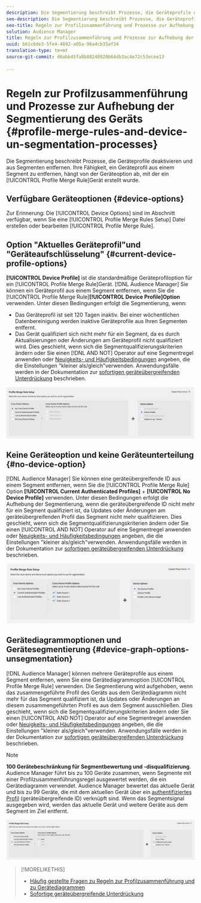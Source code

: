 ```yaml
---
description: Die Segmentierung beschreibt Prozesse, die Geräteprofile deaktivieren und aus Segmenten entfernen. Ihre Fähigkeit, ein Geräteprofil aus einem Segment zu entfernen, hängt von der Geräteoption ab, die zum Erstellen einer Regel zur Profilzusammenführung verwendet wird.
seo-description: Die Segmentierung beschreibt Prozesse, die Geräteprofile deaktivieren und aus Segmenten entfernen. Ihre Fähigkeit, ein Geräteprofil aus einem Segment zu entfernen, hängt von der Geräteoption ab, die zum Erstellen einer Regel zur Profilzusammenführung verwendet wird.
seo-title: Regeln zur Profilzusammenführung und Prozesse zur Aufhebung der Segmentierung des Geräts
solution: Audience Manager
title: Regeln zur Profilzusammenführung und Prozesse zur Aufhebung der Segmentierung des Geräts
uuid: b61c6de3-5fe4-4892-a05a-96a4cb35af34
translation-type: tm+mt
source-git-commit: d6abb45fa8b88248920b64db3ac4e72c53ecee13

---
```



# Regeln zur Profilzusammenführung und Prozesse zur Aufhebung der Segmentierung des Geräts {#profile-merge-rules-and-device-un-segmentation-processes}

Die Segmentierung beschreibt Prozesse, die Geräteprofile deaktivieren und aus Segmenten entfernen. Ihre Fähigkeit, ein Geräteprofil aus einem Segment zu entfernen, hängt von der Geräteoption ab, mit der ein [!UICONTROL Profile Merge Rule]Gerät erstellt wurde.

## Verfügbare Geräteoptionen {#device-options}

Zur Erinnerung: Die [!UICONTROL Device Options] sind im Abschnitt verfügbar, wenn Sie eine [!UICONTROL Profile Merge Rules Setup] Datei erstellen oder bearbeiten [!UICONTROL Profile Merge Rule].

## Option "Aktuelles Geräteprofil"und "Geräteaufschlüsselung" {#current-device-profile-options}

**[!UICONTROL Device Profile]** ist die standardmäßige Geräteprofiloption für ein [!UICONTROL Profile Merge Rule]Gerät. [!DNL Audience Manager] Sie können ein Geräteprofil aus einem Segment entfernen, wenn Sie die [!UICONTROL Profile Merge Rule]**[!UICONTROL Device Profile]Option** verwenden. Unter diesen Bedingungen erfolgt die Segmentierung, wenn:

* Das Geräteprofil ist seit 120 Tagen inaktiv. Bei einer wöchentlichen Datenbereinigung werden inaktive Geräteprofile aus Ihren Segmenten entfernt.
* Das Gerät qualifiziert sich nicht mehr für ein Segment, da es durch Aktualisierungen oder Änderungen am Geräteprofil nicht qualifiziert wird. Dies geschieht, wenn sich die Segmentqualifizierungskriterien ändern oder Sie einen [!DNL AND NOT] Operator auf eine Segmentregel anwenden oder [Neuigkeits- und Häufigkeitsbedingungen](../segments/recency-and-frequency.md) angeben, die die Einstellungen "kleiner als/gleich"verwenden. Anwendungsfälle werden in der Dokumentation zur [sofortigen geräteübergreifenden Unterdrückung](instant-cross-device-suppression.md) beschrieben.

![device-only](assets/device-only.png)

## Keine Geräteoption und keine Geräteunterteilung {#no-device-option}

[!DNL Audience Manager] Sie können eine geräteübergreifende ID aus einem Segment entfernen, wenn Sie die [!UICONTROL Profile Merge Rule] Option **[!UICONTROL Current Authenticated Profiles]** + **[!UICONTROL No Device Profile]** verwenden. Unter diesen Bedingungen erfolgt die Aufhebung der Segmentierung, wenn die geräteübergreifende ID nicht mehr für ein Segment qualifiziert ist, da Updates oder Änderungen am geräteübergreifenden Profil das Segment nicht mehr qualifizieren. Dies geschieht, wenn sich die Segmentqualifizierungskriterien ändern oder Sie einen [!UICONTROL AND NOT] Operator auf eine Segmentregel anwenden oder [Neuigkeits- und Häufigkeitsbedingungen](../segments/recency-and-frequency.md) angeben, die die Einstellungen "kleiner als/gleich"verwenden. Anwendungsfälle werden in der Dokumentation zur [sofortigen geräteübergreifenden Unterdrückung](instant-cross-device-suppression.md) beschrieben.

![](assets/current-no-device.png)

## Gerätediagrammoptionen und Gerätesegmentierung {#device-graph-options-unsegmentation}

[!DNL Audience Manager] können mehrere Geräteprofile aus einem Segment entfernen, wenn Sie eine Gerätediagrammoption [!UICONTROL Profile Merge Rule] verwenden. Die Segmentierung wird aufgehoben, wenn das zusammengeführte Profil des Geräts aus dem Gerätediagramm nicht mehr für das Segment qualifiziert ist, da Updates oder Änderungen an diesem zusammengeführten Profil es aus dem Segment ausschließen. Dies geschieht, wenn sich die Segmentqualifizierungskriterien ändern oder Sie einen [!UICONTROL AND NOT] Operator auf eine Segmentregel anwenden oder [Neuigkeits- und Häufigkeitsbedingungen](../segments/recency-and-frequency.md) angeben, die die Einstellungen "kleiner als/gleich"verwenden. Anwendungsfälle werden in der Dokumentation zur [sofortigen geräteübergreifenden Unterdrückung](instant-cross-device-suppression.md) beschrieben.

>[!NOTE]
>
>**100 Gerätebeschränkung für Segmentbewertung und -disqualifizierung**.
>Audience Manager führt bis zu 100 Geräte zusammen, wenn Segmente mit einer Profilzusammenführungsregel ausgewertet werden, die ein Gerätediagramm verwendet. Audience Manager bewertet das aktuelle Gerät und bis zu 99 Geräte, die mit dem aktuellen Gerät über ein [authentifiziertes Profil](../../reference/visitor-authentication-states.md) (geräteübergreifende ID) verknüpft sind. Wenn das Segmentsignal ausgegeben wird, werden das aktuelle Gerät und weitere Geräte aus dem Segment im Ziel entfernt.

![](assets/last-device-graph.png)

>[!MORELIKETHIS]
>
>* [Häufig gestellte Fragen zu Regeln zur Profilzusammenführung und zu Gerätediagrammen](../../faq/faq-profile-merge.md)
>* [Sofortige geräteübergreifende Unterdrückung](instant-cross-device-suppression.md)

